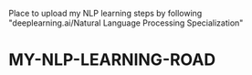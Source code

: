 Place to upload my NLP learning steps by following "deeplearning.ai/Natural Language Processing Specialization"
# MY-NLP-LEARNING-ROAD
